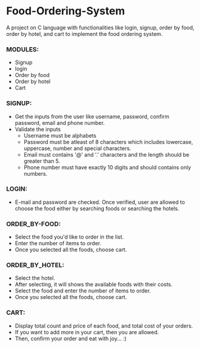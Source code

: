 # Food-Ordering-System
A project on C language with functionalities like login, signup, order by food, order by hotel, and cart to implement the food ordering system.
### MODULES:
* Signup
* login
* Order by food
* Order by hotel
* Cart
### SIGNUP:
* Get the inputs from the user like username, password, confirm password, email and phone number.
* Validate the inputs 
  * Username must be alphabets
  * Password must be atleast of 8 characters which includes lowercase, uppercase, number and special characters.
  * Email must contains '@' and '.' characters and the length should be greater than 5.
  * Phone number must have exactly 10 digits and should contains only numbers.
### LOGIN:
* E-mail and password are checked. Once verified, user are allowed to choose the food either by searching foods or searching the hotels.
### ORDER_BY-FOOD:
* Select the food you'd like to order in the list.
* Enter the number of items to order.
* Once you selected all the foods, choose cart.
### ORDER_BY_HOTEL:
* Select the hotel.
* After selecting, it will shows the available foods with their costs.
* Select the food and enter the number of items to order.
* Once you selected all the foods, choose cart.
### CART:
* Display total count and price of each food, and total cost of your orders.
* If you want to add more in your cart, then you are allowed.
* Then, confirm your order and eat with joy... :)

